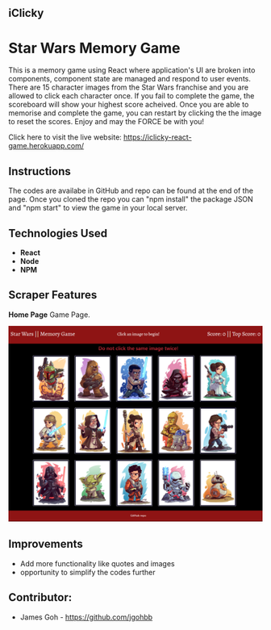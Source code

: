 ## iClicky

# Star Wars Memory Game

This is a memory game using React where application's UI are broken into components, component state are managed and respond to user events. There are 15 character images from the Star Wars franchise and you are allowed to click each character once. If you fail to complete the game, the scoreboard will show your highest score acheived. Once you are able to memorise and complete the game, you can restart by clicking the the image to reset the scores. Enjoy and may the FORCE be with you!

Click here to visit the live website:
https://iclicky-react-game.herokuapp.com/

## <a name="instructions"> Instructions </a>

The codes are availabe in GitHub and repo can be found at the end of the page. Once you cloned the repo you can "npm install" the package JSON and "npm start" to view the game in your local server.

## <a name="technologies"> Technologies Used </a>

- **React**
- **Node**
- **NPM**

## <a name="features"> Scraper Features </a>

**Home Page** Game Page.

![Home](/public/images/home.png)

## <a name="improvements"> Improvements </a>

- Add more functionality like quotes and images
- opportunity to simplify the codes further

## <a name="contributors"> Contributor: </a><br />

- James Goh - https://github.com/jgohbb
